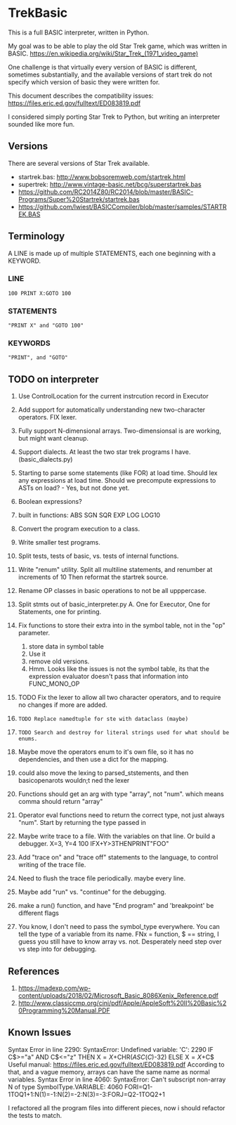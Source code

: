 # TrekBasic
This is a full BASIC interpreter, written in Python.

My goal was to be able to play the old Star Trek game, which was written in BASIC.
https://en.wikipedia.org/wiki/Star_Trek_(1971_video_game)

One challenge is that virtually every version of BASIC is different, 
sometimes substantially, and the available versions of start trek do not
specify which version of basic they were written for. 

This document describes the compatibility issues: 
https://files.eric.ed.gov/fulltext/ED083819.pdf

I considered simply porting Star Trek to Python, but 
writing an interpreter sounded like more fun.

## Versions
There are several versions of Star Trek available.

* startrek.bas: http://www.bobsoremweb.com/startrek.html
* supertrek: http://www.vintage-basic.net/bcg/superstartrek.bas
* https://github.com/RC2014Z80/RC2014/blob/master/BASIC-Programs/Super%20Startrek/startrek.bas
* https://github.com/lwiest/BASICCompiler/blob/master/samples/STARTREK.BAS


## Terminology
A LINE is made up of multiple STATEMENTS, each one beginning with a KEYWORD.

### LINE
    100 PRINT X:GOTO 100
### STATEMENTS
    "PRINT X" and "GOTO 100"
### KEYWORDS
    "PRINT", and "GOTO"

## TODO on interpreter

1. Use ControlLocation for the current instrcution record in Executor
0. Add support for automatically understanding new two-character operators.
    FIX lexer.
1. Fully support N-dimensional arrays. Two-dimensionsal is are working, but might want cleanup.
2. Support dialects. At least the two star trek programs I have. (basic_dialects.py)
3. Starting to parse some statements (like FOR) at load time. Should lex any expressions at load time.
   Should we precompute expressions to ASTs on load? - Yes, but not done yet.
3. Boolean expressions?
4. built in functions: ABS SGN SQR EXP LOG LOG10
6. Convert the program execution to a class.
7. Write smaller test programs.
11. Split tests, tests of basic, vs. tests of internal functions.
9. Write "renum" utility. Split all multiline statements, and renumber at increments of 10
   Then reformat the startrek source.
12. Rename OP classes in basic operations to not be all upppercase.
14. Split stmts out of basic_interpreter.py
    A. One for Executor, One for Statements, one for printing.
1. Fix functions to store their extra into in the symbol table, not in the "op" parameter.
    1. store data in symbol table
    2. Use it
    3. remove old versions.
    4. Hmm. Looks like the issues is not the symbol table, its that the expression evaluator doesn't
        pass that information into FUNC_MONO_OP
1. TODO Fix the lexer to allow all two character operators, and to require no changes if more are added.
1.     TODO Replace namedtuple for ste with dataclass (maybe)
1.     TODO Search and destroy for literal strings used for what should be enums.
1. Maybe move the operators enum to it's own file, so  it has no dependencies, and then use a dict
for the mapping.
1. could also move the lexing to parsed_ststements, and then basicopenarots wouldn;t ned the lexer
1. Functions should get an arg with type "array", not "num". which means comma should return "array"
1. Operator eval functions need to return the correct type, not just always "num". Start by returning the type passed in
1. Maybe write trace to a file. With the variables on that line. Or build a debugger.
    X=3, Y=4
    100 IFX+Y>3THENPRINT"FOO"

1. Add "trace on" and "trace off" statements to the language, to control writing of the trace file.
1. Need to flush the trace file periodically. maybe every line.
1. Maybe add "run" vs. "continue" for the debugging.
1. make a run() function, and have "End program" and 'breakpoint' be different flags
1. You know, I don't need to pass the symbol_type everywhere. You can tell the type of a variable
   from its name. FNx = function, $ == string, I guess you still have to know array vs. not.
Desperately need step over vs step into for debugging.

## References
1. https://madexp.com/wp-content/uploads/2018/02/Microsoft_Basic_8086Xenix_Reference.pdf
2. http://www.classiccmp.org/cini/pdf/Apple/AppleSoft%20II%20Basic%20Programming%20Manual.PDF

## Known Issues
Syntax Error in line 2290: SyntaxError: Undefined variable: 'C': 2290 IF C$>="a" AND C$<="z" THEN X$=X$+CHR$(ASC(C$)-32) ELSE X$=X$+C$
Useful manual: https://files.eric.ed.gov/fulltext/ED083819.pdf
According to that, and a vague memory, arrays can have the same name as normal variables.
Syntax Error in line 4060: SyntaxError: Can't subscript non-array N of type SymbolType.VARIABLE: 4060 FORI=Q1-1TOQ1+1:N(1)=-1:N(2)=-2:N(3)=-3:FORJ=Q2-1TOQ2+1

I refactored all the program files into different pieces, now i should refactor the tests to match.
